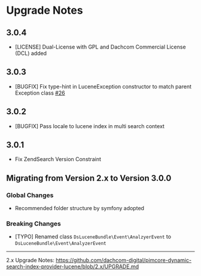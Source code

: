# Upgrade Notes

## 3.0.4
- [LICENSE] Dual-License with GPL and Dachcom Commercial License (DCL) added
## 3.0.3
- [BUGFIX] Fix type-hint in LuceneException constructor to match parent Exception class [#26](https://github.com/dachcom-digital/pimcore-dynamic-search-index-provider-lucene/issues/26)
## 3.0.2
- [BUGFIX] Pass locale to lucene index in multi search context

## 3.0.1
- Fix ZendSearch Version Constraint

## Migrating from Version 2.x to Version 3.0.0

### Global Changes
- Recommended folder structure by symfony adopted

### Breaking Changes
- [TYPO] Renamed class `DsLuceneBundle\Event\AnalzyerEvent` to `DsLuceneBundle\Event\AnalyzerEvent`

***

2.x Upgrade Notes: https://github.com/dachcom-digital/pimcore-dynamic-search-index-provider-lucene/blob/2.x/UPGRADE.md
